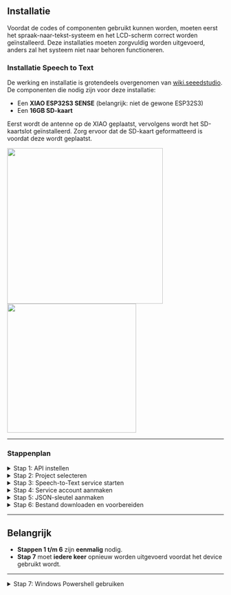 ## Installatie

Voordat de codes of componenten gebruikt kunnen worden, moeten eerst het spraak-naar-tekst-systeem en het LCD-scherm correct worden geïnstalleerd. Deze installaties moeten zorgvuldig worden uitgevoerd, anders zal het systeem niet naar behoren functioneren.

### Installatie Speech to Text

De werking en installatie is grotendeels overgenomen van [wiki.seeedstudio](https://wiki.seeedstudio.com/xiao_esp32s3_speech2chatgpt/).  
De componenten die nodig zijn voor deze installatie:
- Een **XIAO ESP32S3 SENSE** (belangrijk: niet de gewone ESP32S3)
- Een **16GB SD-kaart**

Eerst wordt de antenne op de XIAO geplaatst, vervolgens wordt het SD-kaartslot geïnstalleerd. Zorg ervoor dat de SD-kaart geformatteerd is voordat deze wordt geplaatst.

<p>
  <img src="https://github.com/user-attachments/assets/52d4c004-91b1-483f-8381-a6441d0bd9df" width="362"/>
  <img src="https://github.com/user-attachments/assets/9e814670-f59e-4d3f-bf9e-f02cbaa15d11" width="300"/>
</p>

---

### Stappenplan

<details>
<summary>Stap 1: API instellen</summary>

Registreer [hier](https://console.cloud.google.com/) voor een Google Cloud account.

![afbeelding](https://github.com/user-attachments/assets/9cc48f45-d9bf-4a61-848c-7766a0398bbb)

</details>

<details>
<summary>Stap 2: Project selecteren</summary>

Klik op **Project selector page**.  
Kies een bestaand project of maak een nieuw project aan. Als je een nieuw project maakt, wordt gevraagd om een betaalaccount te koppelen. Bij een bestaand project moet **billing** geactiveerd zijn.

![afbeelding](https://github.com/user-attachments/assets/c0d33e7d-f815-4b43-938c-c76bbafc4f48)

</details>

<details>
<summary>Stap 3: Speech-to-Text service starten</summary>

- Typ in de zoekbalk bovenaan "speech".
- Selecteer **Cloud Speech-to-Text API** uit de resultatenlijst.

![afbeelding](https://github.com/user-attachments/assets/217f145e-b0a2-4903-a114-e01e286704d1)

</details>

<details>
<summary>Stap 4: Service account aanmaken</summary>

- Klik op **CREATE CREDENTIALS** → **Service account**.
- Geef een unieke naam op bij **Service account name**.
- (Optioneel) Voeg een beschrijving toe.
- Klik op **CREATE AND CONTINUE**.

![afbeelding](https://github.com/user-attachments/assets/89015b42-ec41-4835-876b-b34fbb73d742)
![afbeelding](https://github.com/user-attachments/assets/cced8d0d-5c62-43cb-bc7f-1914c520e284)

- Bij **Select a role**, kies **Owner**.
- Klik op **CONTINUE**.

![afbeelding](https://github.com/user-attachments/assets/329ed1f2-0428-40e9-a667-3b54280b170e)

- Klik op **DONE** als je geen extra toegang wilt toewijzen.

![afbeelding](https://github.com/user-attachments/assets/aac974e8-680b-4ff9-818d-79032419c30c)

- De service account verschijnt nu in de lijst.

![afbeelding](https://github.com/user-attachments/assets/deffc777-5ab7-4323-a8cd-cd89aa5a0cba)

</details>

<details>
<summary>Stap 5: JSON-sleutel aanmaken</summary>

- Klik op het aangemaakte service account.
- Ga naar het tabblad **KEYS**.
- Klik op **ADD KEY** → **Create new key** → kies **JSON**.

![afbeelding](https://github.com/user-attachments/assets/a70d810d-0a5e-4066-a8b8-ed10e5b52188)

De sleutel wordt automatisch gedownload. Bewaar deze veilig. Deze JSON-sleutel is essentieel om toegang te krijgen tot de Speech-to-Text API.

![afbeelding](https://github.com/user-attachments/assets/f83dce6d-537e-43b0-b503-66c02dae31f9)

</details>

<details>
<summary>Stap 6: Bestand downloaden en voorbereiden</summary>

- Download het bestand "XIAO-ESP32SSense-Speech2Text" bij de **Release**-pagina.
- Pak het uit.
- Sla het bestand op een locatie op die gemakkelijk terug te vinden is.
- Plaats de JSON-sleutel (uit stap 5) in de map **NodejsServer**.

![afbeelding](https://github.com/user-attachments/assets/f3fa42d4-ebaf-4050-88d4-15ed2746caa0)

</details>

---

## Belangrijk

- **Stappen 1 t/m 6** zijn **eenmalig** nodig.
- **Stap 7** moet **iedere keer** opnieuw worden uitgevoerd voordat het device gebruikt wordt.

---

<details>
<summary>Stap 7: Windows Powershell gebruiken</summary>

1. Open **Windows Powershell**.
2. Kopieer het pad van de map **NodejsServer**.
3. Typ het volgende en plak het pad (voorbeeld):
cd "C:\Users\Beheerder\Desktop\XIAO-ESP32S3Sense-Speech2ChatGPT\NodejsServer"

![afbeelding](https://github.com/user-attachments/assets/88803eb6-5955-4a35-84c2-2e32b3dff204)

5. Kopieer het pad van het JSON-bestand.

6. Stel het pad in met het volgende commando (vervang het pad door dat van jouw JSON-bestand):
$env:GOOGLE_APPLICATION_CREDENTIALS="C:\Users\Beheerder\Desktop\XIAO-ESP32S3Sense-Speech2ChatGPT\NodejsServer\solar-virtue-451018-q7-4417a0e3ca08.json"

7. Start de server door dit commando uit te voeren:
node ./speechAPIServer.js

Er verschijnt nu het bericht:

    Listing at 8888
    

![afbeelding](https://github.com/user-attachments/assets/2d23a058-d987-4391-ba08-8793ec46c76f)

De installatie is nu voltooid en het device kan worden gebruikt. 
</details>
